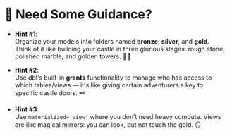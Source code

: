 # 🤔 **Need Some Guidance?**

- **Hint #1**:  
  Organize your models into folders named **bronze**, **silver**, and **gold**. Think of it like building your castle in three glorious stages: rough stone, polished marble, and golden towers. 🏰✨

- **Hint #2**:  
  Use dbt’s built-in **grants** functionality to manage who has access to which tables/views — it's like giving certain adventurers a key to specific castle doors. 🗝️

- **Hint #3**:  
  Use `materialized='view'` where you don’t need heavy compute. Views are like magical mirrors: you can look, but not touch the gold. 🪞

